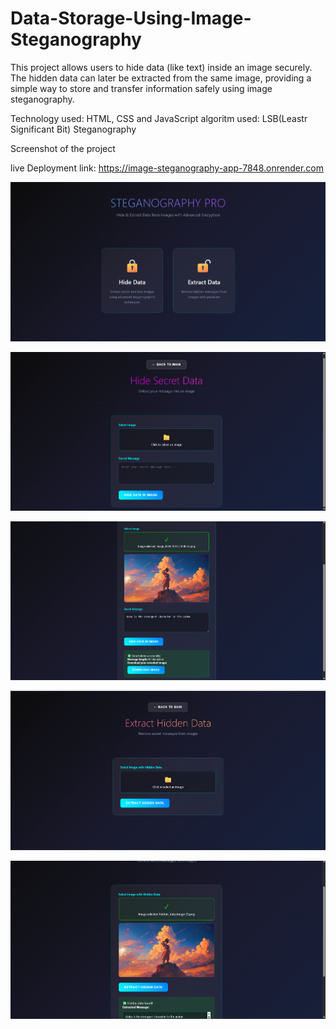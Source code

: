 # Data-Storage-Using-Image-Steganography
This project allows users to hide data (like text) inside an image securely. The hidden data can later be extracted from the same image, providing a simple way to store and transfer information safely using image steganography.

Technology used: HTML, CSS and JavaScript 
algoritm used: LSB(Leastr Significant Bit) Steganography

Screenshot of the project

live Deployment link: https://image-steganography-app-7848.onrender.com

![image alt](https://github.com/jayanth1u/Data-Storage-Using-Image-Steganography/blob/1bd3229362fa5e3bfb1174b96e21e3c91789772e/Screenshot%202025-08-25%20155712.png)

![image alt](https://github.com/jayanth1u/Data-Storage-Using-Image-Steganography/blob/1d723112a8a55aeb12a1e2e0f1f9febd29d4e12b/Screenshot%202025-08-25%20155748.png)

![image alt](https://github.com/jayanth1u/Data-Storage-Using-Image-Steganography/blob/9c532ecb4200b6d881cff9c5a1be074808ea85c3/Screenshot%202025-08-25%20155837.png)

![image alt](https://github.com/jayanth1u/Data-Storage-Using-Image-Steganography/blob/f1bdc0d6bf513f15e91a9a8f8b7f403b8910d84e/Screenshot%202025-08-25%20155901.png)

![image alt](https://github.com/jayanth1u/Data-Storage-Using-Image-Steganography/blob/b872d32e820b669747604b3fa5ce03c8518bcdf2/Screenshot%202025-08-25%20155932.png)
